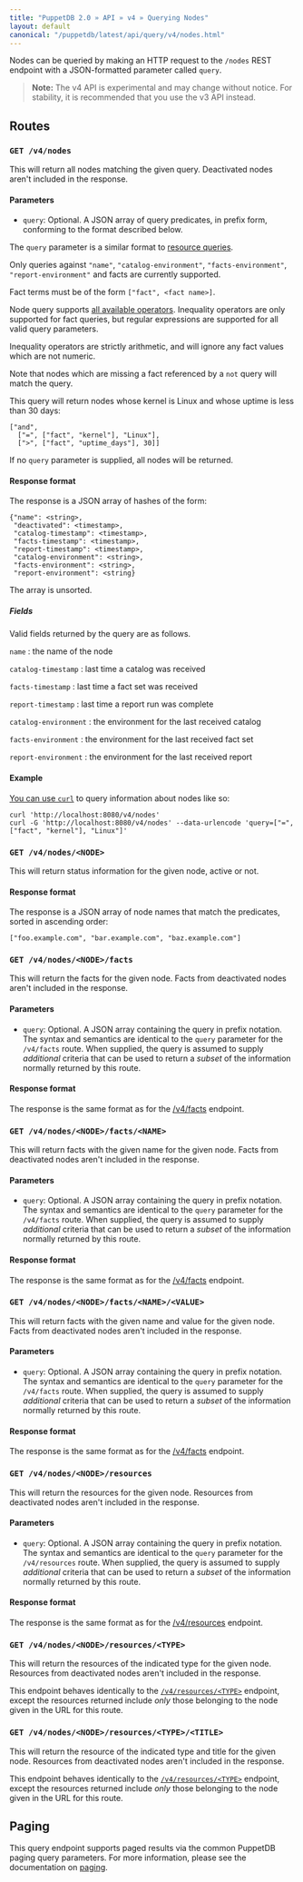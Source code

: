 ```yaml
---
title: "PuppetDB 2.0 » API » v4 » Querying Nodes"
layout: default
canonical: "/puppetdb/latest/api/query/v4/nodes.html"
---
```


[resource]: ./resources.html
[curl]: ../curl.html#using-curl-from-localhost-non-sslhttp
[paging]: ./paging.html

Nodes can be queried by making an HTTP request to the `/nodes` REST
endpoint with a JSON-formatted parameter called `query`.

> **Note:** The v4 API is experimental and may change without notice. For stability, it is recommended that you use the v3 API instead.

## Routes

### `GET /v4/nodes`

This will return all nodes matching the given query. Deactivated nodes
aren't included in the response.

#### Parameters

* `query`: Optional. A JSON array of query predicates, in prefix form,
  conforming to the format described below.

The `query` parameter is a similar format to [resource queries][resource].

Only queries against `"name"`, `"catalog-environment"`, `"facts-environment"`, `"report-environment"` and facts are currently supported.

Fact terms must be of the form `["fact", <fact name>]`.

Node query supports [all available operators](./operators.html). Inequality
operators are only supported for fact queries, but regular expressions are
supported for all valid query parameters.

Inequality operators are strictly arithmetic, and will ignore any fact values
which are not numeric.

Note that nodes which are missing a fact referenced by a `not` query will match
the query.

This query will return nodes whose kernel is Linux and whose uptime is less
than 30 days:

    ["and",
      ["=", ["fact", "kernel"], "Linux"],
      [">", ["fact", "uptime_days"], 30]]

If no `query` parameter is supplied, all nodes will be returned.

#### Response format

The response is a JSON array of hashes of the form:

    {"name": <string>,
     "deactivated": <timestamp>,
     "catalog-timestamp": <timestamp>,
     "facts-timestamp": <timestamp>,
     "report-timestamp": <timestamp>,
     "catalog-environment": <string>,
     "facts-environment": <string>,
     "report-environment": <string}

The array is unsorted.

##### Fields

Valid fields returned by the query are as follows.

`name`
: the name of the node

`catalog-timestamp`
: last time a catalog was received

`facts-timestamp`
: last time a fact set was received

`report-timestamp`
: last time a report run was complete

`catalog-environment`
: the environment for the last received catalog

`facts-environment`
: the environment for the last received fact set

`report-environment`
: the environment for the last received report

#### Example

[You can use `curl`][curl] to query information about nodes like so:

    curl 'http://localhost:8080/v4/nodes'
    curl -G 'http://localhost:8080/v4/nodes' --data-urlencode 'query=["=", ["fact", "kernel"], "Linux"]'

### `GET /v4/nodes/<NODE>`

This will return status information for the given node, active or
not.

#### Response format

The response is a JSON array of node names that match the predicates, sorted
in ascending order:

`["foo.example.com", "bar.example.com", "baz.example.com"]`

### `GET /v4/nodes/<NODE>/facts`

This will return the facts for the given node. Facts from deactivated
nodes aren't included in the response.

#### Parameters

* `query`: Optional. A JSON array containing the query in prefix
  notation. The syntax and semantics are identical to the `query`
  parameter for the `/v4/facts` route. When supplied, the query is
  assumed to supply _additional_ criteria that can be used to return a
  _subset_ of the information normally returned by this route.

#### Response format

The response is the same format as for the [/v4/facts](./facts.html)
endpoint.

### `GET /v4/nodes/<NODE>/facts/<NAME>`

This will return facts with the given name for the given node. Facts
from deactivated nodes aren't included in the response.

#### Parameters

* `query`: Optional. A JSON array containing the query in prefix
  notation. The syntax and semantics are identical to the `query`
  parameter for the `/v4/facts` route. When supplied, the query is
  assumed to supply _additional_ criteria that can be used to return a
  _subset_ of the information normally returned by this route.

#### Response format

The response is the same format as for the [/v4/facts](./facts.html)
endpoint.


### `GET /v4/nodes/<NODE>/facts/<NAME>/<VALUE>`

This will return facts with the given name and value for the given
node. Facts from deactivated nodes aren't included in the
response.

#### Parameters

* `query`: Optional. A JSON array containing the query in prefix
  notation. The syntax and semantics are identical to the `query`
  parameter for the `/v4/facts` route. When supplied, the query is
  assumed to supply _additional_ criteria that can be used to return a
  _subset_ of the information normally returned by this route.

#### Response format

The response is the same format as for the [/v4/facts](./facts.html)
endpoint.

### `GET /v4/nodes/<NODE>/resources`

This will return the resources for the given node. Resources from
deactivated nodes aren't included in the response.

#### Parameters

* `query`: Optional. A JSON array containing the query in prefix
  notation. The syntax and semantics are identical to the `query`
  parameter for the `/v4/resources` route. When supplied, the query is
  assumed to supply _additional_ criteria that can be used to return a
  _subset_ of the information normally returned by this route.

#### Response format

The response is the same format as for the [/v4/resources][resource]
endpoint.

### `GET /v4/nodes/<NODE>/resources/<TYPE>`

This will return the resources of the indicated type for the given
node. Resources from deactivated nodes aren't included in the
response.

This endpoint behaves identically to the
[`/v4/resources/<TYPE>`][resource] endpoint, except the resources
returned include _only_ those belonging to the node given in the URL
for this route.

### `GET /v4/nodes/<NODE>/resources/<TYPE>/<TITLE>`

This will return the resource of the indicated type and title for the
given node. Resources from deactivated nodes aren't included in the
response.

This endpoint behaves identically to the
[`/v4/resources/<TYPE>`][resource] endpoint, except the resources
returned include _only_ those belonging to the node given in the URL
for this route.

## Paging

This query endpoint supports paged results via the common PuppetDB paging
query parameters.  For more information, please see the documentation
on [paging][paging].


